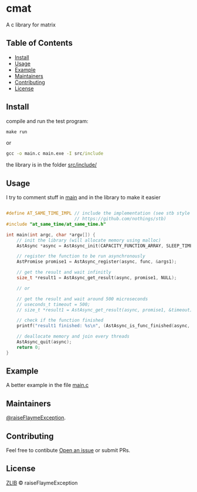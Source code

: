 # cmat

A c library for matrix

## Table of Contents

- [Install](#install)
- [Usage](#usage)
- [Example](#example)
- [Maintainers](#maintainers)
- [Contributing](#contributing)
- [License](#license)

## Install

compile and run the test program:
```cmd
make run

```
or

```cmd
gcc -o main.c main.exe -I src/include
```

the library is in the folder [src/include/](src/include/)

## Usage

I try to comment stuff in [main](#main) and in the library to make it easier

```c

#define AT_SAME_TIME_IMPL // include the implementation (see stb style library:
                          // https://github.com/nothings/stb)
#include "at_same_time/at_same_time.h"

int main(int argc, char *argv[]) {
    // init the library (will allocate memory using malloc)
    AstAsync *async = AstAsync_init(CAPACITY_FUNCTION_ARRAY, SLEEP_TIME);

    // register the function to be run asynchronously
    AstPromise promise1 = AstAsync_register(async, func, &args1);

    // get the result and wait infinitly
    size_t *result1 = AstAsync_get_result(async, promise1, NULL);

    // or 

    // get the result and wait around 500 microseconds
    // useconds_t timeout = 500; 
    // size_t *result1 = AstAsync_get_result(async, promise1, &timeout);

    // check if the function finished
    printf("result1 finished: %s\n", (AstAsync_is_func_finished(async, promise1)) ? "true" : "false");

    // deallocate memory and join every threads
    AstAsync_quit(async);
    return 0;
}

```

## Example

A better example in the file [main.c](main.c)

## Maintainers

[@raiseFlaymeException](https://github.com/raiseFlaymeException).

## Contributing

Feel free to contibute [Open an issue](https://github.com/raiseFlaymeException/cmat/issues/new) or submit PRs.

## License

[ZLIB](LICENSE) © raiseFlaymeException
